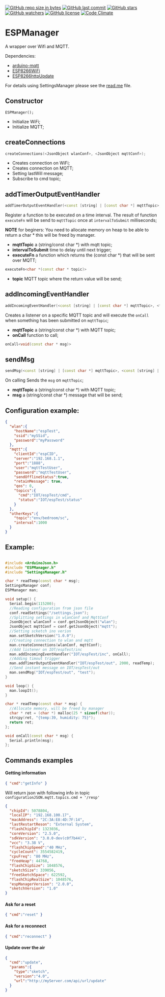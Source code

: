 [![GitHub repo size in bytes](https://img.shields.io/github/repo-size/badges/shields.svg)](https://github.com/SergiuToporjinschi/espmanager)
[![GitHub last commit](https://img.shields.io/github/last-commit/SergiuToporjinschi/espmanager.svg)](https://github.com/SergiuToporjinschi/espmanager/commits/master)
[![GitHub stars](https://img.shields.io/github/stars/SergiuToporjinschi/espmanager.svg)](https://github.com/SergiuToporjinschi/espmanager/stargazers)
[![GitHub watchers](https://img.shields.io/github/watchers/SergiuToporjinschi/espmanager.svg)](https://github.com/SergiuToporjinschi/espmanager/watchers)
[![GitHub license](https://img.shields.io/github/license/SergiuToporjinschi/espmanager.svg)](https://github.com/SergiuToporjinschi/espmanager/blob/master/LICENSE)
[![Code Climate](https://codeclimate.com/github/codeclimate/codeclimate/badges/gpa.svg)](https://codeclimate.com/github/SergiuToporjinschi/espmanager)

# ESPManager
A wrapper over Wifi and MQTT.

Dependencies:
* [arduino-mqtt](https://github.com/256dpi/arduino-mqtt)
* [ESP8266WiFi](https://github.com/esp8266/Arduino/tree/master/libraries/ESP8266WiFi)
* [ESP8266httpUpdate](https://github.com/esp8266/Arduino/tree/master/libraries/ESP8266httpUpdate)

For details using SettingsManager please see the [read.me](https://github.com/SergiuToporjinschi/settingsmanager) file.
## Constructor
`
ESPManager();
`
 * Initialize WiFi;
 * Initialize MQTT;
  
## **createConnections**
```cpp
createConnections(<JsonObject wlanConf>, <JsonObject mqttConf>); 
```
 * Creates connection on WiFi;
 * Creates connection on MQTT;
 * Setting lastWill message;
 * Subscribe to cmd topic;

## **addTimerOutputEventHandler**
```cpp
addTimerOutputEventHandler(<const [string] | [const char *] mqttTopic>, <long intervalToSubmit>, <function executeFn>)
````

Register a function to be executed on a time interval. The result of function `executeFn` will be send to `mqttTopic` once at `intervalToSubmit` milliseconds;

**NOTE** for beginers: You need to allocate memory on heap to be able to return a char * this will be freed by manager.

 * **mqttTopic** a (string/const char *) with mqtt topic;
 * **intervalToSubmit** time to delay until next trigger;
 * **executeFn** a function which returns the (const char *) that will be sent over MQTT;


```cpp 
executeFn<char *(const char * topic)>
```
 * **topic** MQTT topic where the return value will be send;

## **addIncomingEventHandler**
```cpp
addIncomingEventHandler(<const [string] | [const char *] mqttTopic>, <function onCall>)
```

Creates a listener on a specific MQTT topic and will execute the `onCall` when something has been submitted on `mqttTopic`;
 * **mqttTopic** a (string/const char *) with MQTT topic;
 * **onCall** function to call;

```cpp
onCall<void(const char * msg)>
```

## **sendMsg**
```cpp
sendMsg(<const [string] | [const char *] mqttTopic>, <const [string] | [const char *] msg>)
```

On calling Sends the `msg` on `mqttTopic`;
 * **mqttTopic** a (string/const char *) with MQTT topic;
 * **msg** a (string/const char *) message that will be send;

## **Configuration example:**
```json
{
  "wlan":{                                
    "hostName":"espTest",
    "ssid":"mySSid",
    "password":"myPassword"
  },
  "mqtt":{                               
    "clientId":"espCID",
    "server":"192.168.1.1",
    "port":"1888",
    "user":"mqttTestUser",
    "password":"mqttTestUser",
    "sendOfflineStatus":true,             
    "retainMessage": true,
    "qos": 0,
    "topics":{
      "cmd":"IOT/espTest/cmd",
      "status":"IOT/espTest/status"
    }
  },
  "otherKeys":{
    "topic":"env/bedroom/sc",
    "interval":1000
  }
}
```

## **Example:**
```cpp

#include <ArduinoJson.h>
#include "ESPManager.h"
#include "SettingsManager.h"

char * readTemp(const char * msg);
SettingsManager conf;
ESPManager man;

void setup() {
  Serial.begin(115200);
  //Reading configuration from json file
  conf.readSettings("/settings.json");
  //Splitting settings in wlanConf and MqttConf
  JsonObject wlanConf = conf.getJsonObject("wlan");
  JsonObject mqttConf = conf.getJsonObject("mqtt");
  //Setting scketch ino verion
  man.setSketchVersion("1.0.0");
  //Creating connection to wlan and mqtt
  man.createConnections(wlanConf, mqttConf);
  //Add listener on IOT/espTest/inc
  man.addIncomingEventHandler("IOT/espTest/inc", onCall);
  //Adding timout trigger
  man.addTimerOutputEventHandler("IOT/espTest/out", 2000, readTemp);
  //Send instant message on IOT/espTest/out
  man.sendMsg("IOT/espTest/out", "test");
}

void loop() {
  man.loopIt();
}

char * readTemp(const char * msg) {
  //Allocate memory, will be freed by manager
  char * ret = (char *) malloc(25 * sizeof(char));
  strcpy(ret, "{temp:39, humidity: 75}");
  return ret;
};

void onCall(const char * msg) {
  Serial.println(msg);
};
```

## **Commands examples**

#### **Getting information**
```json
{ "cmd":"getInfo" }
```
Will return json with following info in topic `configurationJSON.mqtt.topics.cmd + '/resp'`
```json
{  
  "chipId": 5078804,                     
  "localIP": "192.168.100.17",           
  "macAddress": "2C:3A:E8:4D:7F:14",     
  "lastRestartReson": "External System", 
  "flashChipId": 1323036,                
  "coreVersion": "2.5.0",                
  "sdkVersion": "3.0.0-dev(c0f7b44)",    
  "vcc": "3.38 V",                       
  "flashChipSpeed":"40 MHz",             
  "cycleCount": 3554582419,             
  "cpuFreq": "80 MHz",                   
  "freeHeap": 44768,                     
  "flashChipSize": 1048576,              
  "sketchSize": 339056,                  
  "freeSketchSpace": 622592,            
  "flashChipRealSize": 1048576,          
  "espManagerVersion": "2.0.0",          
  "sketchVersion": "1.0"                 
}
```
#### **Ask for a reset**
```json
{ "cmd":"reset" }
```

#### **Ask for a reconnect**
```json
{ "cmd":"reconnect" }
```

#### **Update over the air**
```json
{
  "cmd":"update",                              
  "params":{                                   
    "type":"sketch",                      
    "version":"4.0",                          
    "url":"http://myServer.com/api/url/update" 
  }
}
```
